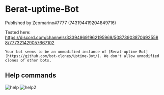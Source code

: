 # Berat-uptime-Bot

Published by Zeomarino#7777 (743194419204849716)

Tested here: https://discord.com/channels/333949691962195969/508739038706925588/777321429057667102

``Your bot seems to be an unmodified instance of [Berat-uptime-Bot](https://github.com/bot-clones/Uptime-Bot/). We don't allow unmodified clones of other bots.``

## Help commands
![help](https://i.imgur.com/lpTgYkO.png)
![help2](https://i.imgur.com/cJb866H.png)
